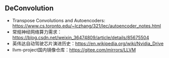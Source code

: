 ## DeConvolution

* Transpose Convolutions and Autoencoders: <https://www.cs.toronto.edu/~lczhang/321/lec/autoencoder_notes.html>
* 常规神经网络算力需求：<https://blog.csdn.net/weixin_36474809/article/details/85675504>
* 英伟达自动驾驶芯片演进历史：<https://en.wikipedia.org/wiki/Nvidia_Drive>
* llvm-project国内镜像仓库：<https://gitee.com/mirrors/LLVM>
